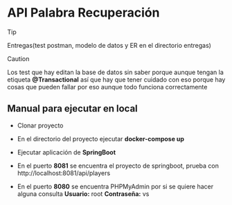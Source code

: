 # API Palabra Recuperación

> [!TIP]
> Entregas(test postman, modelo de datos y ER en el directorio entregas)

> [!CAUTION]
> Los test que hay editan la base de datos sin saber porque aunque tengan la etiqueta **@Transactional** así que hay que tener cuidado con eso porque hay cosas que pueden fallar por eso aunque todo funciona correctamente

## Manual para ejecutar en local

- Clonar proyecto

- En el directorio del proyecto ejecutar **docker-compose up**

- Ejecutar aplicación de **SpringBoot**

- En el puerto **8081** se encuentra el proyecto de springboot, prueba con http://localhost:8081/api/players

- En el puerto **8080** se encuentra PHPMyAdmin por si se quiere hacer alguna consulta
**Usuario:** root
**Contraseña:** vs
